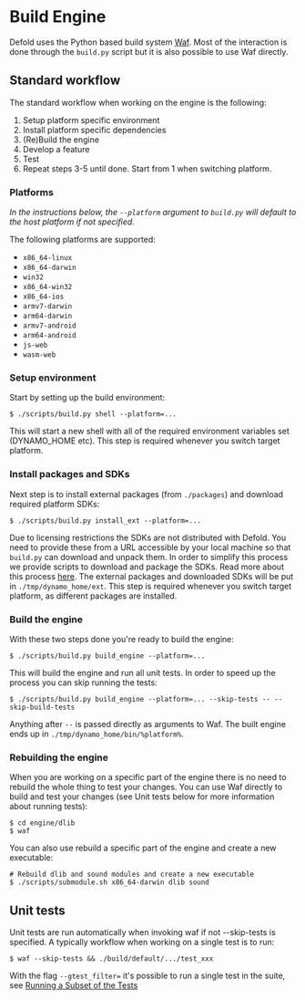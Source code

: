 # Build Engine

Defold uses the Python based build system [Waf](https://waf.io/). Most of the interaction is done through the `build.py` script but it is also possible to use Waf directly.

## Standard workflow

The standard workflow when working on the engine is the following:

1. Setup platform specific environment
2. Install platform specific dependencies
3. (Re)Build the engine
4. Develop a feature
5. Test
6. Repeat steps 3-5 until done. Start from 1 when switching platform.

### Platforms

*In the instructions below, the `--platform` argument to `build.py` will default to the host platform if not specified.*

The following platforms are supported:

* `x86_64-linux`
* `x86_64-darwin`
* `win32`
* `x86_64-win32`
* `x86_64-ios`
* `armv7-darwin`
* `arm64-darwin`
* `armv7-android`
* `arm64-android`
* `js-web`
* `wasm-web`

### Setup environment

Start by setting up the build environment:

    $ ./scripts/build.py shell --platform=...

This will start a new shell with all of the required environment variables set (DYNAMO_HOME etc). This step is required whenever you switch target platform.

### Install packages and SDKs

Next step is to install external packages (from `./packages`) and download required platform SDKs:

    $ ./scripts/build.py install_ext --platform=...

Due to licensing restrictions the SDKs are not distributed with Defold. You need to provide these from a URL accessible by your local machine so that `build.py` can download and unpack them. In order to simplify this process we provide scripts to download and package the SDKs. Read more about this process [here](/scripts/package/README.md). The external packages and downloaded SDKs will be put in `./tmp/dynamo_home/ext`. This step is required whenever you switch target platform, as different packages are installed.

### Build the engine

With these two steps done you're ready to build the engine:

    $ ./scripts/build.py build_engine --platform=...

This will build the engine and run all unit tests. In order to speed up the process you can skip running the tests:

    $ ./scripts/build.py build_engine --platform=... --skip-tests -- --skip-build-tests

Anything after `--` is passed directly as arguments to Waf. The built engine ends up in `./tmp/dynamo_home/bin/%platform%`.

### Rebuilding the engine

When you are working on a specific part of the engine there is no need to rebuild the whole thing to test your changes. You can use Waf directly to build and test your changes (see Unit tests below for more information about running tests):

    $ cd engine/dlib
    $ waf

You can also use rebuild a specific part of the engine and create a new executable:

    # Rebuild dlib and sound modules and create a new executable
    $ ./scripts/submodule.sh x86_64-darwin dlib sound

## Unit tests

Unit tests are run automatically when invoking waf if not --skip-tests is specified. A typically workflow when working on a single test is to run:

    $ waf --skip-tests && ./build/default/.../test_xxx

With the flag `--gtest_filter=` it's possible to run a single test in the suite, see [Running a Subset of the Tests](https://code.google.com/p/googletest/wiki/AdvancedGuide#Running_a_Subset_of_the_Tests)
